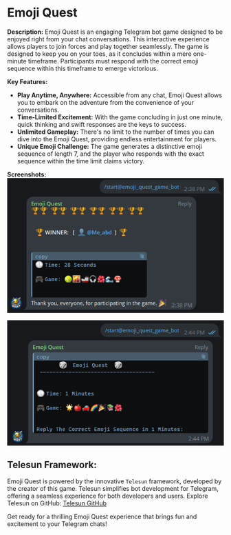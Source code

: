 # Emoji Quest

**Description:**
Emoji Quest is an engaging Telegram bot game designed to be enjoyed right from your chat conversations. This interactive experience allows players to join forces and play together seamlessly. The game is designed to keep you on your toes, as it concludes within a mere one-minute timeframe. Participants must respond with the correct emoji sequence within this timeframe to emerge victorious.

**Key Features:**

- **Play Anytime, Anywhere:** Accessible from any chat, Emoji Quest allows you to embark on the adventure from the convenience of your conversations.
- **Time-Limited Excitement:** With the game concluding in just one minute, quick thinking and swift responses are the keys to success.
- **Unlimited Gameplay:** There's no limit to the number of times you can dive into the Emoji Quest, providing endless entertainment for players.
- **Unique Emoji Challenge:** The game generates a distinctive emoji sequence of length 7, and the player who responds with the exact sequence within the time limit claims victory.

**Screenshots:**
![Screenshoot 1](assets/EMOJI%20QUEST.png)

![Screenshoot 1](assets/EMOJI%20QUEST%202.png)

## Telesun Framework:

Emoji Quest is powered by the innovative `Telesun` framework, developed by the creator of this game. Telesun simplifies bot development for Telegram, offering a seamless experience for both developers and users. Explore Telesun on GitHub: [Telesun GitHub](https://github.com/abdiu34567/telesun.js/wiki)

Get ready for a thrilling Emoji Quest experience that brings fun and excitement to your Telegram chats!
